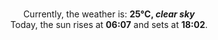 <p  align="center"><br/>Currently, the weather is: <b> 25°C, <i>clear sky</i></b></br>Today, the sun rises at <b>06:07</b> and sets at <b>18:02</b>.</p>